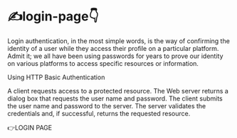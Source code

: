 # ✍login-page👇

Login authentication, in the most simple words, is the way of confirming the identity of a user while they access their profile on a particular platform. Admit it; we all have been using passwords for years to prove our identity on various platforms to access specific resources or information.


Using HTTP Basic Authentication

A client requests access to a protected resource. The Web server returns a dialog box that requests the user name and password. The client submits the user name and password to the server. The server validates the credentials and, if successful, returns the requested resource.

👉LOGIN PAGE

